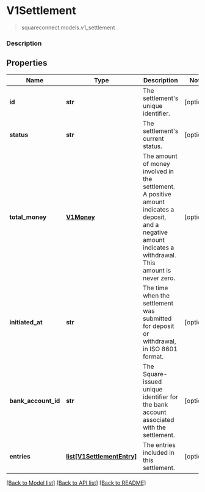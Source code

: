 # V1Settlement
> squareconnect.models.v1_settlement

### Description

## Properties
Name | Type | Description | Notes
------------ | ------------- | ------------- | -------------
**id** | **str** | The settlement&#39;s unique identifier. | [optional] 
**status** | **str** | The settlement&#39;s current status. | [optional] 
**total_money** | [**V1Money**](V1Money.md) | The amount of money involved in the settlement. A positive amount indicates a deposit, and a negative amount indicates a withdrawal. This amount is never zero. | [optional] 
**initiated_at** | **str** | The time when the settlement was submitted for deposit or withdrawal, in ISO 8601 format. | [optional] 
**bank_account_id** | **str** | The Square-issued unique identifier for the bank account associated with the settlement. | [optional] 
**entries** | [**list[V1SettlementEntry]**](V1SettlementEntry.md) | The entries included in this settlement. | [optional] 

[[Back to Model list]](../README.md#documentation-for-models) [[Back to API list]](../README.md#documentation-for-api-endpoints) [[Back to README]](../README.md)



